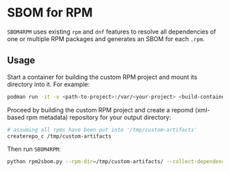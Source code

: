# SBOM for RPM

`SBOM4RPM` uses existing `rpm` and `dnf` features to resolve all dependencies of one or multiple RPM packages and generates an SBOM for each `.rpm`. 

## Usage

Start a container for building the custom RPM project and mount its directory into it. For example:
```bash
podman run -it -v <path-to-project>:/var/<your-project> <build-container> /bin/bash
```

Proceed by building the custom RPM project and create a repomd (xml-based rpm metadata) repository for your output directory:
```bash
# assuming all rpms have been put into '/tmp/custom-artifacts'
createrepo_c /tmp/custom-artifacts
```

Then run `SBOM4RPM`:

```bash
python rpm2sbom.py --rpm-dir=/tmp/custom-artifacts/ --collect-dependencies --sbom-format=spdx --sbom-dir=sboms
```
